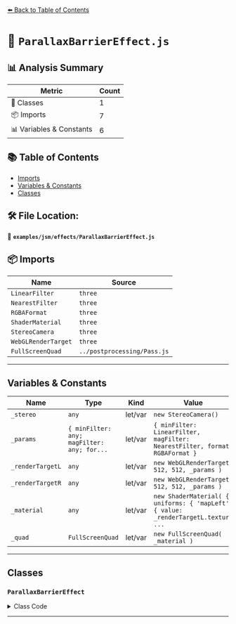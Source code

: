 [⬅️ Back to Table of Contents](../../../index.md)

# 📄 `ParallaxBarrierEffect.js`

## 📊 Analysis Summary

| Metric | Count |
|--------|-------|
| 🧱 Classes | 1 |
| 📦 Imports | 7 |
| 📊 Variables & Constants | 6 |

## 📚 Table of Contents

- [Imports](#imports)
- [Variables & Constants](#variables-constants)
- [Classes](#classes)

## 🛠️ File Location:
📂 **`examples/jsm/effects/ParallaxBarrierEffect.js`**

## 📦 Imports

| Name | Source |
|------|--------|
| `LinearFilter` | `three` |
| `NearestFilter` | `three` |
| `RGBAFormat` | `three` |
| `ShaderMaterial` | `three` |
| `StereoCamera` | `three` |
| `WebGLRenderTarget` | `three` |
| `FullScreenQuad` | `../postprocessing/Pass.js` |


---

## Variables & Constants

| Name | Type | Kind | Value | Exported |
|------|------|------|-------|----------|
| `_stereo` | `any` | let/var | `new StereoCamera()` | ✗ |
| `_params` | `{ minFilter: any; magFilter: any; for...` | let/var | `{ minFilter: LinearFilter, magFilter: NearestFilter, format: RGBAFormat }` | ✗ |
| `_renderTargetL` | `any` | let/var | `new WebGLRenderTarget( 512, 512, _params )` | ✗ |
| `_renderTargetR` | `any` | let/var | `new WebGLRenderTarget( 512, 512, _params )` | ✗ |
| `_material` | `any` | let/var | `new ShaderMaterial( { uniforms: { 'mapLeft': { value: _renderTargetL.texture ...` | ✗ |
| `_quad` | `FullScreenQuad` | let/var | `new FullScreenQuad( _material )` | ✗ |


---

## Classes

### `ParallaxBarrierEffect`

<details><summary>Class Code</summary>

```ts
class ParallaxBarrierEffect {

	/**
	 * Constructs a new parallax barrier effect.
	 *
	 * @param {WebGLRenderer} renderer - The renderer.
	 */
	constructor( renderer ) {

		const _stereo = new StereoCamera();

		const _params = { minFilter: LinearFilter, magFilter: NearestFilter, format: RGBAFormat };

		const _renderTargetL = new WebGLRenderTarget( 512, 512, _params );
		const _renderTargetR = new WebGLRenderTarget( 512, 512, _params );

		const _material = new ShaderMaterial( {

			uniforms: {

				'mapLeft': { value: _renderTargetL.texture },
				'mapRight': { value: _renderTargetR.texture }

			},

			vertexShader: [

				'varying vec2 vUv;',

				'void main() {',

				'	vUv = vec2( uv.x, uv.y );',
				'	gl_Position = projectionMatrix * modelViewMatrix * vec4( position, 1.0 );',

				'}'

			].join( '\n' ),

			fragmentShader: [

				'uniform sampler2D mapLeft;',
				'uniform sampler2D mapRight;',
				'varying vec2 vUv;',

				'void main() {',

				'	vec2 uv = vUv;',

				'	if ( ( mod( gl_FragCoord.y, 2.0 ) ) > 1.00 ) {',

				'		gl_FragColor = texture2D( mapLeft, uv );',

				'	} else {',

				'		gl_FragColor = texture2D( mapRight, uv );',

				'	}',

				'	#include <tonemapping_fragment>',
				'	#include <colorspace_fragment>',

				'}'

			].join( '\n' )

		} );

		const _quad = new FullScreenQuad( _material );

		/**
		 * Resizes the effect.
		 *
		 * @param {number} width - The width of the effect in logical pixels.
		 * @param {number} height - The height of the effect in logical pixels.
		 */
		this.setSize = function ( width, height ) {

			renderer.setSize( width, height );

			const pixelRatio = renderer.getPixelRatio();

			_renderTargetL.setSize( width * pixelRatio, height * pixelRatio );
			_renderTargetR.setSize( width * pixelRatio, height * pixelRatio );

		};

		/**
		 * When using this effect, this method should be called instead of the
		 * default {@link WebGLRenderer#render}.
		 *
		 * @param {Object3D} scene - The scene to render.
		 * @param {Camera} camera - The camera.
		 */
		this.render = function ( scene, camera ) {

			const currentRenderTarget = renderer.getRenderTarget();

			if ( scene.matrixWorldAutoUpdate === true ) scene.updateMatrixWorld();

			if ( camera.parent === null && camera.matrixWorldAutoUpdate === true ) camera.updateMatrixWorld();

			_stereo.update( camera );

			renderer.setRenderTarget( _renderTargetL );
			renderer.clear();
			renderer.render( scene, _stereo.cameraL );

			renderer.setRenderTarget( _renderTargetR );
			renderer.clear();
			renderer.render( scene, _stereo.cameraR );

			renderer.setRenderTarget( null );
			_quad.render( renderer );

			renderer.setRenderTarget( currentRenderTarget );

		};

		/**
		 * Frees internal resources. This method should be called
		 * when the effect is no longer required.
		 */
		this.dispose = function () {

			_renderTargetL.dispose();
			_renderTargetR.dispose();

			_material.dispose();
			_quad.dispose();

		};

	}

}
```
</details>


---